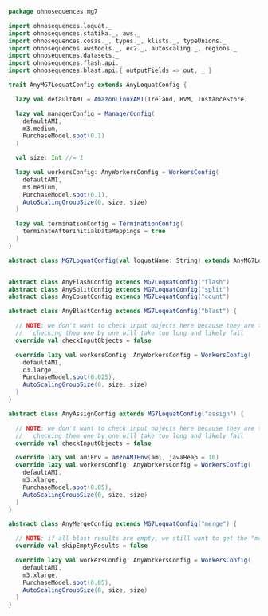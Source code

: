 
```scala
package ohnosequences.mg7

import ohnosequences.loquat._
import ohnosequences.statika._, aws._
import ohnosequences.cosas._, types._, klists._, typeUnions._
import ohnosequences.awstools._, ec2._, autoscaling._, regions._
import ohnosequences.datasets._
import ohnosequences.flash.api._
import ohnosequences.blast.api.{ outputFields => out, _ }

trait AnyMG7LoquatConfig extends AnyLoquatConfig {

  lazy val defaultAMI = AmazonLinuxAMI(Ireland, HVM, InstanceStore)

  lazy val managerConfig = ManagerConfig(
    defaultAMI,
    m3.medium,
    PurchaseModel.spot(0.1)
  )

  val size: Int //= 1

  lazy val workersConfig: AnyWorkersConfig = WorkersConfig(
    defaultAMI,
    m3.medium,
    PurchaseModel.spot(0.1),
    AutoScalingGroupSize(0, size, size)
  )

  lazy val terminationConfig = TerminationConfig(
    terminateAfterInitialDataMappings = true
  )
}

abstract class MG7LoquatConfig(val loquatName: String) extends AnyMG7LoquatConfig


abstract class AnyFlashConfig extends MG7LoquatConfig("flash")
abstract class AnySplitConfig extends MG7LoquatConfig("split")
abstract class AnyCountConfig extends MG7LoquatConfig("count")

abstract class AnyBlastConfig extends MG7LoquatConfig("blast") {

  // NOTE: we don't want to check input objects here because they are too many and
  //   checking them one by one will take too long and likely fail
  override val checkInputObjects = false

  override lazy val workersConfig: AnyWorkersConfig = WorkersConfig(
    defaultAMI,
    c3.large,
    PurchaseModel.spot(0.025),
    AutoScalingGroupSize(0, size, size)
  )
}

abstract class AnyAssignConfig extends MG7LoquatConfig("assign") {

  // NOTE: we don't want to check input objects here because they are too many and
  //   checking them one by one will take too long and likely fail
  override val checkInputObjects = false

  override lazy val amiEnv = amznAMIEnv(ami, javaHeap = 10)
  override lazy val workersConfig: AnyWorkersConfig = WorkersConfig(
    defaultAMI,
    m3.xlarge,
    PurchaseModel.spot(0.05),
    AutoScalingGroupSize(0, size, size)
  )
}

abstract class AnyMergeConfig extends MG7LoquatConfig("merge") {

  // NOTE: if all blast results are empty, we still want to get the "merged" empty file
  override val skipEmptyResults = false

  override lazy val workersConfig: AnyWorkersConfig = WorkersConfig(
    defaultAMI,
    m3.xlarge,
    PurchaseModel.spot(0.05),
    AutoScalingGroupSize(0, size, size)
  )
}

```




[main/scala/mg7/bundles.scala]: bundles.scala.md
[main/scala/mg7/configs.scala]: configs.scala.md
[main/scala/mg7/csv.scala]: csv.scala.md
[main/scala/mg7/data.scala]: data.scala.md
[main/scala/mg7/defaults.scala]: defaults.scala.md
[main/scala/mg7/loquats/1.flash.scala]: loquats/1.flash.scala.md
[main/scala/mg7/loquats/2.split.scala]: loquats/2.split.scala.md
[main/scala/mg7/loquats/3.blast.scala]: loquats/3.blast.scala.md
[main/scala/mg7/loquats/4.assign.scala]: loquats/4.assign.scala.md
[main/scala/mg7/loquats/5.merge.scala]: loquats/5.merge.scala.md
[main/scala/mg7/loquats/6.count.scala]: loquats/6.count.scala.md
[main/scala/mg7/package.scala]: package.scala.md
[main/scala/mg7/parameters.scala]: parameters.scala.md
[main/scala/mg7/pipeline.scala]: pipeline.scala.md
[main/scala/mg7/referenceDB.scala]: referenceDB.scala.md
[test/scala/mg7/counts.scala]: ../../../test/scala/mg7/counts.scala.md
[test/scala/mg7/fqnames.scala]: ../../../test/scala/mg7/fqnames.scala.md
[test/scala/mg7/mock/illumina.scala]: ../../../test/scala/mg7/mock/illumina.scala.md
[test/scala/mg7/mock/pacbio.scala]: ../../../test/scala/mg7/mock/pacbio.scala.md
[test/scala/mg7/PRJEB6592/PRJEB6592.scala]: ../../../test/scala/mg7/PRJEB6592/PRJEB6592.scala.md
[test/scala/mg7/referenceDBs.scala]: ../../../test/scala/mg7/referenceDBs.scala.md
[test/scala/mg7/taxonomy.scala]: ../../../test/scala/mg7/taxonomy.scala.md
[test/scala/mg7/testData.scala]: ../../../test/scala/mg7/testData.scala.md
[test/scala/mg7/testDefaults.scala]: ../../../test/scala/mg7/testDefaults.scala.md